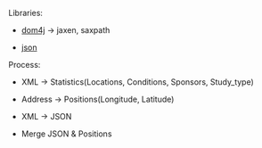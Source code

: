 Libraries:

- [dom4j](http://dom4j.sourceforge.net/ "dom4j") -> jaxen, saxpath

- [json](https://github.com/douglascrockford/JSON-java "JSON-java")

Process:

- XML -> Statistics(Locations, Conditions, Sponsors, Study_type)

- Address -> Positions(Longitude, Latitude)

- XML -> JSON

- Merge JSON \& Positions
